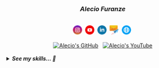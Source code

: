 </br>
<h3 align="center"><i>Alecio Furanze</i></h3>
</br>
<div align="center">
    <a target="_blank" href="https://instagram.com/alec1o"    ><img width="24px" src="icons/instagram.png" alt="instagram" /></a>&nbsp;
    <a target="_blank" href="https://youtube.com/@alec1o"     ><img width="24px" src="icons/youtube.png" alt="youtube"     /></a>&nbsp;
    <a target="_blank" href="https://linkedin.com/in/alec1o/" ><img width="24px" src="icons/linkedin.png" alt="linkedin"   /></a>&nbsp;
    <a target="_blank" href="mailto://i@alecio.me"            ><img width="24px" src="icons/email.png" alt="email"         /></a>&nbsp;
    <a target="_blank" href="http://www.alecio.me/"           ><img width="24px" src="icons/website.png" alt="website"     /></a>&nbsp;
</div>
</br>
<div align="center">    
    <div>
        <a href="https://github.com/alec1o"><img src="https://img.shields.io/github/stars/alec1o" alt="Alecio's GitHub"></a>
        &nbsp;
        <a href="https://www.youtube.com/@alec1o"><img src="https://img.shields.io/youtube/channel/views/UC2aSCT_J52rxBnj_o3HYxow" alt="Alecio's YouTube"></a>
    </div>    
</div>
</br>
<details>
<summary><i><strong>See my skills... 💙</strong></i></summary>
<br>
<table>
    <tr>
        <th>
            <sub><sup>S K I L L </sup></sub><sup><sub>S</sub></sup>
        </th>
    </tr>
    <tr>
        <td>
            <sup>
                <sub>View</sub><br>
                <strong>React, Next</strong><br>
            </sup>
            <sup>
                <sub>Server</sub><br>
                <strong>Express, Asp.NET</strong><br>
            </sup>
            <sup>
                <sub>Database</sub><br>
                <strong>PostigreSQL, MongoDB</strong><br>
            </sup>
            <sup>
                <sub>Cache</sub><br>
                <strong>Redis, Memcached</strong><br>
            </sup>
            <sup>
                <sub>Message Broker</sub><br>
                <strong>RabbitMQ</strong><br>
            </sup>
            <sup>
                <sub>Game Development</sub><br>
                <strong>FlaxEngine, UnityEngine, Blender</strong><br>
            </sup>
            <sup>
                <sub>Programming Language</sub><br>
                <strong>C#, TypeScript, Python, C/C++</strong><br>
            </sup>
            <sup>
                <sub>Spoken Language</sub><br>
                <strong>*Portuguese, English</strong><br>
            </sup>
        </td>
    </tr>
</table>
</details>
